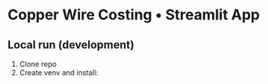 # Copper Wire Costing • Streamlit App

## Local run (development)
1. Clone repo
2. Create venv and install:
